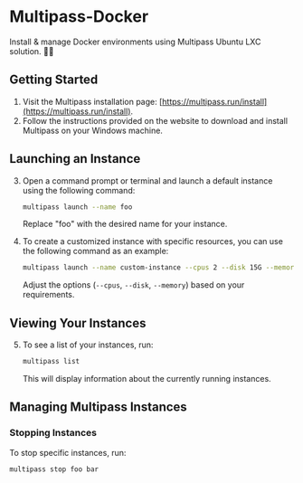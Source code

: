 # Multipass-Docker
Install & manage Docker environments using Multipass Ubuntu LXC solution. 🐳🚀

## Getting Started

1. Visit the Multipass installation page: [https://multipass.run/install](https://multipass.run/install).
2. Follow the instructions provided on the website to download and install Multipass on your Windows machine.

## Launching an Instance

3. Open a command prompt or terminal and launch a default instance using the following command:

    ```bash
    multipass launch --name foo
    ```

   Replace "foo" with the desired name for your instance.

4. To create a customized instance with specific resources, you can use the following command as an example:

    ```bash
    multipass launch --name custom-instance --cpus 2 --disk 15G --memory 2G
    ```

   Adjust the options (`--cpus`, `--disk`, `--memory`) based on your requirements.

## Viewing Your Instances

5. To see a list of your instances, run:

    ```bash
    multipass list
    ```

   This will display information about the currently running instances.

## Managing Multipass Instances

### Stopping Instances

To stop specific instances, run:

```bash
multipass stop foo bar
